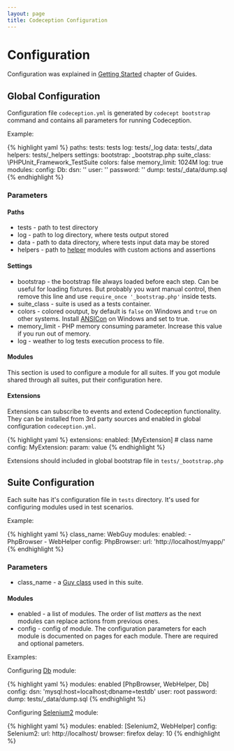 ```yaml
---
layout: page
title: Codeception Configuration
---
```


# Configuration

Configuration was explained in [Getting Started](http://codeception.com/docs/02-GettingStarted#configuration) chapter of Guides.

## Global Configuration

Configuration file `codeception.yml` is generated by `codecept bootstrap` command and contains all parameters for running Codeception.

Example:

{% highlight yaml %}
paths:
    tests: tests
    log: tests/_log
    data: tests/_data
    helpers: tests/_helpers
settings:
    bootstrap: _bootstrap.php
    suite_class: \PHPUnit_Framework_TestSuite
    colors: false
    memory_limit: 1024M
    log: true
modules:
    config:
        Db:
            dsn: ''
            user: ''
            password: ''
            dump: tests/_data/dump.sql
{% endhighlight %}

### Parameters

#### Paths

* tests - path to test directory
* log - path to log directory, where tests output stored
* data - path to data directory, where tests input data may be stored
* helpers - path to [helper](/docs/03-Modules#helpers) modules with custom actions and assertions

#### Settings

* bootstrap - the bootstrap file always loaded before each step. Can be useful for loading fixtures. But probably you want manual control, then remove this line and use `require_once '_bootstrap.php'` inside tests.
* suite_class - suite is used as a tests container.
* colors - colored ooutput, by default is `false` on Windows and `true` on other systems. Install [ANSICon](http://adoxa.110mb.com/ansicon/) on Windows and set to true.
* memory_limit - PHP memory consuming parameter. Increase this value if you run out of memory.
* log - weather to log tests execution process to file.

#### Modules

This section is used to configure a module for all suites. If you got module shared through all suites, put their configuration here.

#### Extensions

Extensions can subscribe to events and extend Codeception functionality.
They can be installed from 3rd party sources and enabled in global configuration `codeception.yml`.

{% highlight yaml %}
extensions:
    enabled: [MyExtension] # class name
    config:
        MyExtension:
            param: value
{% endhighlight %}

Extensions should included in global bootstrap file in `tests/_bootstrap.php`

## Suite Configuration

Each suite has it's configuration file in `tests` directory. It's used for configuring modules used in test scenarios.

Example:

{% highlight yaml %}
class_name: WebGuy
modules:
    enabled:
        - PhpBrowser
        - WebHelper
    config:
        PhpBrowser:
            url: 'http://localhost/myapp/'
{% endhighlight %}

### Parameters

* class_name - a [Guy class](http://codeception.com/docs/02-GettingStarted#guys) used in this suite.

#### Modules

* enabled - a list of modules. The order of list *matters* as the next modules can replace actions from previous ones.
* config - config of module. The configuration parameters for each module is documented on pages for each module. There are required and optional pameters.

Examples:

Configuring [Db](http://codeception.com/docs/modules/Db) module:

{% highlight yaml %}
modules:
	enabled [PhpBrowser, WebHelper, Db]
	config:
		dsn: 'mysql:host=localhost;dbname=testdb'
		user: root
		password:
		dump: tests/_data/dump.sql
{% endhighlight %}

Configuring [Selenium2](http://codeception.com/docs/modules/Selenium2) module:

{% highlight yaml %}
modules:
	enabled: [Selenium2, WebHelper]
	config:
		Selenium2:
			url: http://localhost/
			browser: firefox
			delay: 10
{% endhighlight %}
